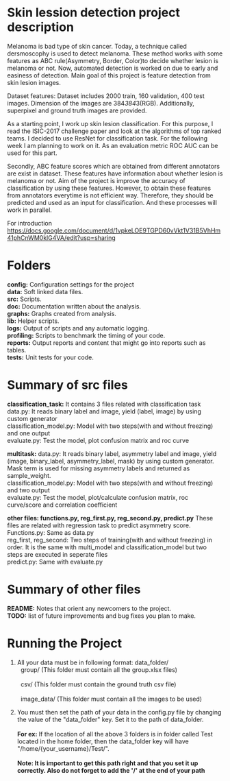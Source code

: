 # Skin lession detection project description

Melanoma is bad type of skin cancer. Today, a technique called dersmoscophy is used to detect melanoma. These method works with some features as ABC rule(Asymmetry, Border, Color)to decide whether lesion is melanoma or not. Now, automated detection is worked on due to early and easiness of detection. Main goal of this project is feature detection from skin lesion images.

Dataset features:
Dataset includes 2000 train, 160 validation, 400 test images. Dimension of the images are 384*384*3(RGB). Additionally, superpixel and ground truth images are provided.

As a starting point, I work up skin lesion classification. For this purpose, I read the ISIC-2017 challenge paper and look at the algorithms of top ranked teams. I decided to use ResNet for classification task. For the following week I am planning to work on it.
As  an evaluation metric ROC AUC can be used for this part.

Secondly, ABC feature scores which are obtained from different annotators are exist in dataset. These features have information about whether lesion is melanoma or not. Aim of the project is improve the accuracy of classification by using these features. However, to obtain these features from annotators everytime is not efficient way. Therefore, they should be predicted and used as an input for classification. And these processes will work in parallel.

For introduction
https://docs.google.com/document/d/1vpkeLOE9TGPD60vVkt1V31B5VhHm41phCnWM0klG4VA/edit?usp=sharing


# Folders
**config:** Configuration settings for the project<br/>
**data:** Soft linked data files.<br/>
**src:** Scripts.<br/>
**doc:** Documentation written about the analysis.<br/>
**graphs:** Graphs created from analysis.<br/>
**lib:** Helper scripts.<br/>
**logs:** Output of scripts and any automatic logging.<br/>
**profiling:** Scripts to benchmark the timing of your code.<br/>
**reports:** Output reports and content that might go into reports such as tables.<br/>
**tests:** Unit tests for your code.<br/>

# Summary of src files
**classification_task:**
It contains 3 files related with classification task<br/>
data.py: It reads binary label and image, yield (label, image) by  using custom generator<br/>
classification_model.py: Model with two steps(with and without freezing) and one output<br/>
evaluate.py: Test the model, plot confusion matrix and roc curve<br/>

**multitask:**
data.py: It reads binary label, asymmetry label and image, yield (image, binary_label, asymmetry_label, mask) by  using custom generator. Mask term is used for missing asymmetry labels and returned as sample_weight.<br/>
classification_model.py: Model with two steps(with and without freezing) and two output<br/>
evaluate.py: Test the model, plot/calculate confusion matrix, roc curve/score and correlation coefficient<br/>

**other files: functions.py, reg_first.py, reg_second.py, predict.py**
These files are related with regression task to predict asymmetry score.<br/>
Functions.py: Same as data.py<br/>
reg_first, reg_second: Two steps of training(with and without freezing) in order. It is the same with multi_model and classification_model but two steps are executed in seperate files<br/>
predict.py: Same with evaluate.py

# Summary of other files
**README:** Notes that orient any newcomers to the project.<br/>
**TODO:** list of future improvements and bug fixes you plan to make.<br/>


# Running the Project


1) All your data must be in following format:
    data_folder/  
     &nbsp;   group/ (This folder must contain all the group.xlsx files) </br>  
     &nbsp;   csv/ (This folder must contain the ground truth csv file) </br>  
     &nbsp;   image_data/ (This folder must contain all the images to be used) </br>  
     
     
        


2) You must then set the path of your data in the config.py file by changing the value of the "data_folder" key. Set it to the path of data_folder. </br>  
**For ex:** If the location of all the above 3 folders is in folder called Test located in the home folder, then the data_folder key will have "/home/{your_username}/Test/". </br>  
**Note: It is important to get this path right and that you set it up correctly. Also do not forget to add the '/' at the end of your path**
